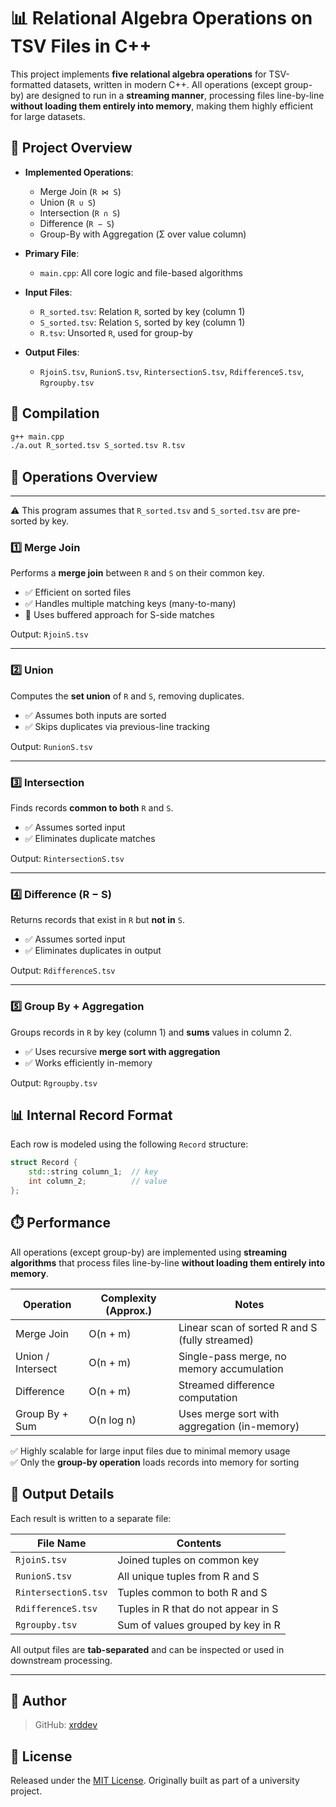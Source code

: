 # 📊 Relational Algebra Operations on TSV Files in C++

This project implements **five relational algebra operations** for TSV-formatted datasets, written in modern C++.
All operations (except group-by) are designed to run in a **streaming manner**,
processing files line-by-line **without loading them entirely into memory**,
making them highly efficient for large datasets.



## 📁 Project Overview

- **Implemented Operations**:
  - Merge Join (`R ⋈ S`)
  - Union (`R ∪ S`)
  - Intersection (`R ∩ S`)
  - Difference (`R − S`)
  - Group-By with Aggregation (Σ over value column)

- **Primary File**:
  - `main.cpp`: All core logic and file-based algorithms

- **Input Files**:
  - `R_sorted.tsv`: Relation `R`, sorted by key (column 1)
  - `S_sorted.tsv`: Relation `S`, sorted by key (column 1)
  - `R.tsv`: Unsorted `R`, used for group-by

- **Output Files**:
  - `RjoinS.tsv`, `RunionS.tsv`, `RintersectionS.tsv`, `RdifferenceS.tsv`, `Rgroupby.tsv`

## 🔧 Compilation

```bash
g++ main.cpp
./a.out R_sorted.tsv S_sorted.tsv R.tsv
```

## 🧠 Operations Overview

---
⚠️ This program assumes that `R_sorted.tsv` and `S_sorted.tsv` are pre-sorted by key.

### 1️⃣ Merge Join

Performs a **merge join** between `R` and `S` on their common key.

- ✅ Efficient on sorted files  
- ✅ Handles multiple matching keys (many-to-many)  
- 🧠 Uses buffered approach for S-side matches

Output: `RjoinS.tsv`

---

### 2️⃣ Union

Computes the **set union** of `R` and `S`, removing duplicates.

- ✅ Assumes both inputs are sorted  
- ✅ Skips duplicates via previous-line tracking

Output: `RunionS.tsv`

---

### 3️⃣ Intersection

Finds records **common to both** `R` and `S`.

- ✅ Assumes sorted input  
- ✅ Eliminates duplicate matches

Output: `RintersectionS.tsv`

---

### 4️⃣ Difference (R − S)

Returns records that exist in `R` but **not in** `S`.

- ✅ Assumes sorted input  
- ✅ Eliminates duplicates in output

Output: `RdifferenceS.tsv`

---

### 5️⃣ Group By + Aggregation

Groups records in `R` by key (column 1) and **sums** values in column 2.

- ✅ Uses recursive **merge sort with aggregation**  
- ✅ Works efficiently in-memory

Output: `Rgroupby.tsv`

## 📊 Internal Record Format

Each row is modeled using the following `Record` structure:

```cpp
struct Record {
    std::string column_1;  // key
    int column_2;          // value
};
```

## ⏱️ Performance

All operations (except group-by) are implemented using **streaming algorithms** that process files line-by-line **without loading them entirely into memory**.

| Operation         | Complexity (Approx.)      | Notes                                         |
|------------------|---------------------------|-----------------------------------------------|
| Merge Join       | O(n + m)                  | Linear scan of sorted R and S (fully streamed)|
| Union / Intersect| O(n + m)                  | Single-pass merge, no memory accumulation     |
| Difference       | O(n + m)                  | Streamed difference computation               |
| Group By + Sum   | O(n log n)                | Uses merge sort with aggregation (in-memory)  |

✅ Highly scalable for large input files due to minimal memory usage  
✅ Only the **group-by operation** loads records into memory for sorting  

## 📄 Output Details

Each result is written to a separate file:

| File Name           | Contents                                |
|---------------------|------------------------------------------|
| `RjoinS.tsv`        | Joined tuples on common key              |
| `RunionS.tsv`       | All unique tuples from R and S           |
| `RintersectionS.tsv`| Tuples common to both R and S            |
| `RdifferenceS.tsv`  | Tuples in R that do not appear in S      |
| `Rgroupby.tsv`      | Sum of values grouped by key in R        |

All output files are **tab-separated** and can be inspected or used in downstream processing.

---
## 👤 Author

> GitHub: [xrddev](https://github.com/xrddev)


## 📝 License

Released under the [MIT License](LICENSE). Originally built as part of a university project.

